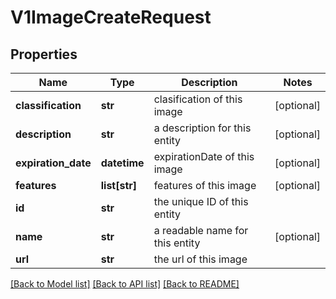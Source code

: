 # V1ImageCreateRequest

## Properties
Name | Type | Description | Notes
------------ | ------------- | ------------- | -------------
**classification** | **str** | clasification of this image | [optional] 
**description** | **str** | a description for this entity | [optional] 
**expiration_date** | **datetime** | expirationDate of this image | [optional] 
**features** | **list[str]** | features of this image | [optional] 
**id** | **str** | the unique ID of this entity | 
**name** | **str** | a readable name for this entity | [optional] 
**url** | **str** | the url of this image | 

[[Back to Model list]](../README.md#documentation-for-models) [[Back to API list]](../README.md#documentation-for-api-endpoints) [[Back to README]](../README.md)



